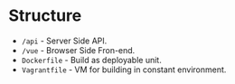 # Structure
- `/api` - Server Side API.
- `/vue` - Browser Side Fron-end.
- `Dockerfile` - Build as deployable unit.
- `Vagrantfile` - VM for building in constant environment.

